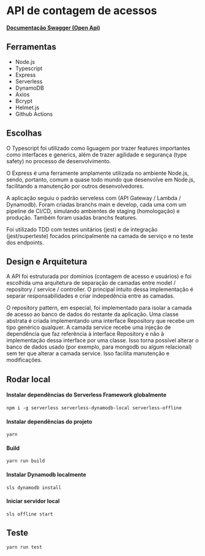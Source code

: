 # API de contagem de acessos

[**Documentação Swagger (Open Api)**](https://app.swaggerhub.com/apis-docs/mateusferreira6/api-contagem-acessos/1.0.0-oas3#/default/get_)

## Ferramentas 

- Node.js
- Typescript
- Express
- Serverless
- DynamoDB
- Axios
- Bcrypt
- Helmet.js
- Github Actions

## Escolhas

O Typescript foi utilizado como liguagem por trazer features importantes como interfaces e generics, além de trazer agilidade e segurança (type safety) no processo de desenvolvimento. 

O Express é uma ferramente amplamente utilizada no ambiente Node.js, sendo, portanto, comum a quase todo mundo que desenvolve em Node.js, facilitando a manutenção por outros desenvolvedores. 

A aplicação seguiu o padrão serveless com (API Gateway / Lambda / Dynamodb). Foram criadas branchs main e develop, cada uma com um pipeline de CI/CD, simulando ambientes de staging (homologação) e produção. Também foram usadas branchs features. 

Foi utilizado TDD com testes unitários (jest) e de integração (jest/superteste) focados principalmente na camada de serviço e no teste dos endpoints.

## Design e Arquitetura

A API foi estruturada por domínios (contagem de acesso e usuários) e foi escolhida uma arquitetura de separação de camadas entre model / repository / service / controller. O principal intuito dessa implementação é separar responsabilidades e criar indepedência entre as camadas. 

O repository pattern, em especial, foi implementado para isolar a camada de acesso ao banco de dados do restante da aplicação. Uma classe abstrata é criada implementando uma interface Repository que recebe um tipo genérico qualquer. A camada service recebe uma injeção de dependência que faz referência à interface Repository e não à implementação dessa interface por uma classe. Isso torna possível alterar o banco de dados usado (por exemplo, para mongodb ou algum relacional) sem ter que alterar a camada service. Isso facilita manutenção e modificações.

## Rodar local

#### Instalar dependências do Serverless Framework globalmente
```shell
npm i -g serverless serverless-dynamodb-local serverless-offline
```

#### Instalar dependências do projeto
```shell
yarn 
```

#### Build

```shell
yarn run build
```

#### Instalar Dynamodb localmente

```shell
sls dynamodb install
```

#### Iniciar servidor local 

```shell
sls offline start
```

## Teste 

```
yarn run test
```
